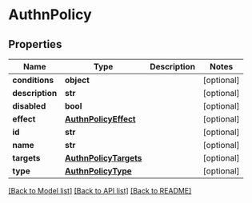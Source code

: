 # AuthnPolicy

## Properties
Name | Type | Description | Notes
------------ | ------------- | ------------- | -------------
**conditions** | **object** |  | [optional] 
**description** | **str** |  | [optional] 
**disabled** | **bool** |  | [optional] 
**effect** | [**AuthnPolicyEffect**](AuthnPolicyEffect.md) |  | [optional] 
**id** | **str** |  | [optional] 
**name** | **str** |  | [optional] 
**targets** | [**AuthnPolicyTargets**](AuthnPolicyTargets.md) |  | [optional] 
**type** | [**AuthnPolicyType**](AuthnPolicyType.md) |  | [optional] 

[[Back to Model list]](../README.md#documentation-for-models) [[Back to API list]](../README.md#documentation-for-api-endpoints) [[Back to README]](../README.md)

